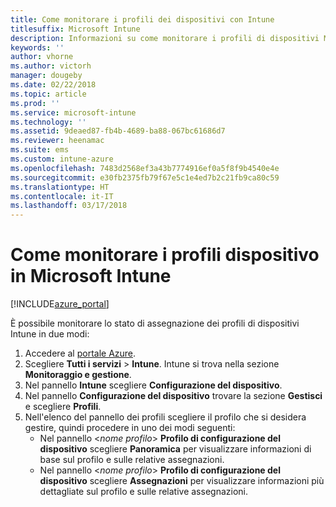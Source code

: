 ```yaml
---
title: Come monitorare i profili dei dispositivi con Intune
titlesuffix: Microsoft Intune
description: Informazioni su come monitorare i profili di dispositivi Microsoft Intune assegnati.
keywords: ''
author: vhorne
ms.author: victorh
manager: dougeby
ms.date: 02/22/2018
ms.topic: article
ms.prod: ''
ms.service: microsoft-intune
ms.technology: ''
ms.assetid: 9deaed87-fb4b-4689-ba88-067bc61686d7
ms.reviewer: heenamac
ms.suite: ems
ms.custom: intune-azure
ms.openlocfilehash: 7483d2568ef3a43b7774916ef0a5f8f9b4540e4e
ms.sourcegitcommit: e30fb2375fb79f67e5c1e4ed7b2c21fb9ca80c59
ms.translationtype: HT
ms.contentlocale: it-IT
ms.lasthandoff: 03/17/2018
---
```

# <a name="how-to-monitor-device-profiles-in-microsoft-intune"></a>Come monitorare i profili dispositivo in Microsoft Intune

[!INCLUDE[azure_portal](./includes/azure_portal.md)]

È possibile monitorare lo stato di assegnazione dei profili di dispositivi Intune in due modi:


1. Accedere al [portale Azure](https://portal.azure.com).
2. Scegliere **Tutti i servizi** > **Intune**. Intune si trova nella sezione **Monitoraggio e gestione**.
3. Nel pannello **Intune** scegliere **Configurazione del dispositivo**.
2. Nel pannello **Configurazione del dispositivo** trovare la sezione **Gestisci** e scegliere **Profili**.
2. Nell'elenco del pannello dei profili scegliere il profilo che si desidera gestire, quindi procedere in uno dei modi seguenti:
    - Nel pannello <*nome profilo*> **Profilo di configurazione del dispositivo** scegliere **Panoramica** per visualizzare informazioni di base sul profilo e sulle relative assegnazioni.
    - Nel pannello <*nome profilo*> **Profilo di configurazione del dispositivo** scegliere **Assegnazioni** per visualizzare informazioni più dettagliate sul profilo e sulle relative assegnazioni.
